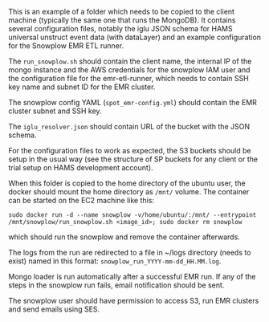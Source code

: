 This is an example of a folder which needs to be copied to the client machine (typically the same one that runs the MongoDB).
It contains several configuration files, notably the iglu JSON schema for HAMS universal unstruct event data (with dataLayer)
and an example configuration for the Snowplow EMR ETL runner.

The `run_snowplow.sh` should contain the client name, the internal IP of the mongo instance
and the AWS credentials for the snowplow IAM user and the configuration file for the emr-etl-runner, which needs to contain SSH key name
and subnet ID for the EMR cluster.

The snowplow config YAML (`spot_emr-config.yml`) should contain the EMR cluster subnet and SSH key.

The `iglu_resolver.json` should contain URL of the bucket with the JSON schema.

For the configuration files to work as expected, the S3 buckets should be setup in the usual way
(see the structure of SP buckets for any client or the trial setup on HAMS development account).

When this folder is copied to the home directory of the ubuntu user, the docker should mount the home directory as `/mnt/` volume.
The container can be started on the EC2 machine like this:

    sudo docker run -d --name snowplow -v/home/ubuntu/:/mnt/ --entrypoint /mnt/snowplow/run_snowplow.sh <image_id>; sudo docker rm snowplow

which should run the snowplow and remove the container afterwards.

The logs from the run are redirected to a file in ~/logs directory (needs to exist) named in this format: `snowplow_run_YYYY-mm-dd_HH.MM.log`.

Mongo loader is run automatically after a successful EMR run. If any of the steps in the snowplow run fails, email notification should be sent.

The snowplow user should have permission to access S3, run EMR clusters and send emails using SES.
